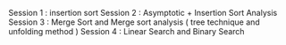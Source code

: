 Session 1 : insertion sort
Session 2 : Asymptotic + Insertion Sort Analysis
Session 3 : Merge Sort and Merge sort analysis ( tree technique and unfolding method )
Session 4 : Linear Search and Binary Search
